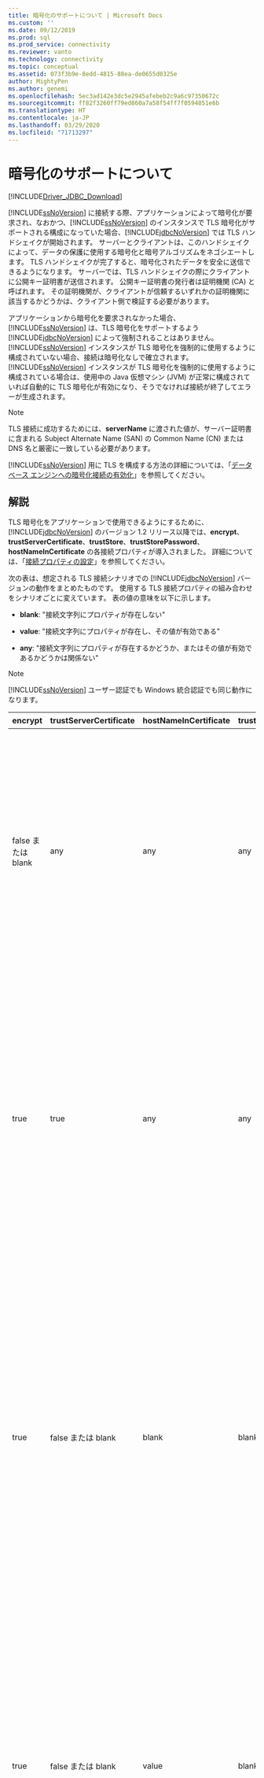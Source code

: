 ```yaml
---
title: 暗号化のサポートについて | Microsoft Docs
ms.custom: ''
ms.date: 09/12/2019
ms.prod: sql
ms.prod_service: connectivity
ms.reviewer: vanto
ms.technology: connectivity
ms.topic: conceptual
ms.assetid: 073f3b9e-8edd-4815-88ea-de0655d0325e
author: MightyPen
ms.author: genemi
ms.openlocfilehash: 5ec3ad142e3dc5e2945afebeb2c9a6c97350672c
ms.sourcegitcommit: ff82f3260ff79ed860a7a58f54ff7f0594851e6b
ms.translationtype: HT
ms.contentlocale: ja-JP
ms.lasthandoff: 03/29/2020
ms.locfileid: "71713297"
---
```

# <a name="understanding-encryption-support"></a>暗号化のサポートについて

[!INCLUDE[Driver_JDBC_Download](../../includes/driver_jdbc_download.md)]

[!INCLUDE[ssNoVersion](../../includes/ssnoversion-md.md)] に接続する際、アプリケーションによって暗号化が要求され、なおかつ、[!INCLUDE[ssNoVersion](../../includes/ssnoversion-md.md)] のインスタンスで TLS 暗号化がサポートされる構成になっていた場合、[!INCLUDE[jdbcNoVersion](../../includes/jdbcnoversion_md.md)] では TLS ハンドシェイクが開始されます。 サーバーとクライアントは、このハンドシェイクによって、データの保護に使用する暗号化と暗号アルゴリズムをネゴシエートします。 TLS ハンドシェイクが完了すると、暗号化されたデータを安全に送信できるようになります。 サーバーでは、TLS ハンドシェイクの際にクライアントに公開キー証明書が送信されます。 公開キー証明書の発行者は証明機関 (CA) と呼ばれます。 その証明機関が、クライアントが信頼するいずれかの証明機関に該当するかどうかは、クライアント側で検証する必要があります。  
  
アプリケーションから暗号化を要求されなかった場合、[!INCLUDE[ssNoVersion](../../includes/ssnoversion-md.md)] は、TLS 暗号化をサポートするよう [!INCLUDE[jdbcNoVersion](../../includes/jdbcnoversion_md.md)] によって強制されることはありません。 [!INCLUDE[ssNoVersion](../../includes/ssnoversion-md.md)] インスタンスが TLS 暗号化を強制的に使用するように構成されていない場合、接続は暗号化なしで確立されます。 [!INCLUDE[ssNoVersion](../../includes/ssnoversion-md.md)] インスタンスが TLS 暗号化を強制的に使用するように構成されている場合は、使用中の Java 仮想マシン (JVM) が正常に構成されていれば自動的に TLS 暗号化が有効になり、そうでなければ接続が終了してエラーが生成されます。  
  
> [!NOTE]  
> TLS 接続に成功するためには、**serverName** に渡された値が、サーバー証明書に含まれる Subject Alternate Name (SAN) の Common Name (CN) または DNS 名と厳密に一致している必要があります。  
>
> [!INCLUDE[ssNoVersion](../../includes/ssnoversion-md.md)] 用に TLS を構成する方法の詳細については、「[データベース エンジンへの暗号化接続の有効化](../../database-engine/configure-windows/enable-encrypted-connections-to-the-database-engine.md)」を参照してください。  
  
## <a name="remarks"></a>解説

TLS 暗号化をアプリケーションで使用できるようにするために、[!INCLUDE[jdbcNoVersion](../../includes/jdbcnoversion_md.md)] のバージョン 1.2 リリース以降では、**encrypt**、**trustServerCertificate**、**trustStore**、**trustStorePassword**、**hostNameInCertificate** の各接続プロパティが導入されました。 詳細については、「[接続プロパティの設定](../../connect/jdbc/setting-the-connection-properties.md)」を参照してください。  
  
 次の表は、想定される TLS 接続シナリオでの [!INCLUDE[jdbcNoVersion](../../includes/jdbcnoversion_md.md)] バージョンの動作をまとめたものです。 使用する TLS 接続プロパティの組み合わせをシナリオごとに変えています。 表の値の意味を以下に示します。  
  
- **blank**: "接続文字列にプロパティが存在しない"  
  
- **value**: "接続文字列にプロパティが存在し、その値が有効である"  
  
- **any**: "接続文字列にプロパティが存在するかどうか、またはその値が有効であるかどうかは関係ない"  
  
> [!NOTE]  
> [!INCLUDE[ssNoVersion](../../includes/ssnoversion-md.md)] ユーザー認証でも Windows 統合認証でも同じ動作になります。  
  
| encrypt        | trustServerCertificate | hostNameInCertificate | trustStore | trustStorePassword | 動作                                                                                                                                                                                                                                                                                                                                                                                                                                                                                                                                                                                                                                                                                                                                                                                    |
| -------------- | ---------------------- | --------------------- | ---------- | ------------------ | ------------------------------------------------------------------------------------------------------------------------------------------------------------------------------------------------------------------------------------------------------------------------------------------------------------------------------------------------------------------------------------------------------------------------------------------------------------------------------------------------------------------------------------------------------------------------------------------------------------------------------------------------------------------------------------------------------------------------------------------------------------------------------------------- |
| false または blank | any                    | any                   | any        | any                | [!INCLUDE[jdbcNoVersion](../../includes/jdbcnoversion_md.md)] によって [!INCLUDE[ssNoVersion](../../includes/ssnoversion-md.md)] は TLS 暗号化のサポートを強制されません。 サーバーに自己署名証明書が存在する場合、その TLS 証明書の交換がドライバーによって開始されます。 TLS 証明書の検証は行われず、(ログイン パケット内の) 資格情報のみが暗号化されます。<br /><br /> サーバーによってクライアントに TLS 暗号化のサポートが要求されている場合は、TLS 証明書の交換が開始されます。 TLS 証明書の検証は行われませんが、通信全体が暗号化されます。                                                                                                                                                                                    |
| true           | true                   | any                   | any        | any                | [!INCLUDE[jdbcNoVersion](../../includes/jdbcnoversion_md.md)] によって [!INCLUDE[ssNoVersion](../../includes/ssnoversion-md.md)] に TLS 暗号化を使用するよう要求されます。<br /><br /> サーバーによってクライアントに TLS 暗号化のサポートが要求されている場合、またはサーバーで暗号化がサポートされている場合、ドライバーによって TLS 証明書の交換が開始されます。 **trustServerCertificate** プロパティが "true" に設定されている場合は TLS 証明書の検証が行われないことに注意してください。<br /><br /> サーバーが暗号化をサポートするように構成されていない場合、ドライバーはエラーを生成して接続を終了します。                                                                                                                                                                                          |
| true           | false または blank         | blank                 | blank      | blank              | [!INCLUDE[jdbcNoVersion](../../includes/jdbcnoversion_md.md)] によって [!INCLUDE[ssNoVersion](../../includes/ssnoversion-md.md)] に TLS 暗号化を使用するよう要求されます。<br /><br /> サーバーによってクライアントに TLS 暗号化のサポートが要求されている場合、またはサーバーで暗号化がサポートされている場合、ドライバーによって TLS 証明書の交換が開始されます。<br /><br /> ドライバーにより、接続 URL に指定されている **serverName** プロパティを使用してサーバーの TLS 証明書が検証され、信頼マネージャー ファクトリの検索ルールに従って、使用する証明書ストアが決定されます。<br /><br /> サーバーが暗号化をサポートするように構成されていない場合、ドライバーはエラーを生成して接続を終了します。                                                                             |
| true           | false または blank         | value                 | blank      | blank              | [!INCLUDE[jdbcNoVersion](../../includes/jdbcnoversion_md.md)] によって [!INCLUDE[ssNoVersion](../../includes/ssnoversion-md.md)] に TLS 暗号化を使用するよう要求されます。<br /><br /> サーバーによってクライアントに TLS 暗号化のサポートが要求されている場合、またはサーバーで暗号化がサポートされている場合、ドライバーによって TLS 証明書の交換が開始されます。<br /><br /> ドライバーにより、**hostNameInCertificate** プロパティに指定されている値を使用して、TLS 証明書のサブジェクトの値が検証されます。<br /><br /> サーバーが暗号化をサポートするように構成されていない場合、ドライバーはエラーを生成して接続を終了します。                                                                                                                                                                 |
| true           | false または blank         | blank                 | value      | value              | [!INCLUDE[jdbcNoVersion](../../includes/jdbcnoversion_md.md)] によって [!INCLUDE[ssNoVersion](../../includes/ssnoversion-md.md)] に TLS 暗号化を使用するよう要求されます。<br /><br /> サーバーによってクライアントに TLS 暗号化のサポートが要求されている場合、またはサーバーで暗号化がサポートされている場合、ドライバーによって TLS 証明書の交換が開始されます。<br /><br /> ドライバーは、**trustStore** プロパティの値を使用して証明書の trustStore ファイルを検索し、**trustStorePassword** プロパティの値を使用して trustStore ファイルの整合性をチェックします。<br /><br /> サーバーが暗号化をサポートするように構成されていない場合、ドライバーはエラーを生成して接続を終了します。                                                                                                                |
| true           | false または blank         | blank                 | blank      | value              | [!INCLUDE[jdbcNoVersion](../../includes/jdbcnoversion_md.md)] によって [!INCLUDE[ssNoVersion](../../includes/ssnoversion-md.md)] に TLS 暗号化を使用するよう要求されます。<br /><br /> サーバーによってクライアントに TLS 暗号化のサポートが要求されている場合、またはサーバーで暗号化がサポートされている場合、ドライバーによって TLS 証明書の交換が開始されます。<br /><br /> ドライバーは、**trustStorePassword** プロパティの値を使用して、既定の trustStore ファイルの整合性をチェックします。<br /><br /> サーバーが暗号化をサポートするように構成されていない場合、ドライバーはエラーを生成して接続を終了します。                                                                                                                                                                                  |
| true           | false または blank         | blank                 | value      | blank              | [!INCLUDE[jdbcNoVersion](../../includes/jdbcnoversion_md.md)] によって [!INCLUDE[ssNoVersion](../../includes/ssnoversion-md.md)] に TLS 暗号化を使用するよう要求されます。<br /><br /> サーバーによってクライアントに TLS 暗号化のサポートが要求されている場合、またはサーバーで暗号化がサポートされている場合、ドライバーによって TLS 証明書の交換が開始されます。<br /><br /> ドライバーは、**trustStore** プロパティの値を使用して、trustStore ファイルの場所を調べます。<br /><br /> サーバーが暗号化をサポートするように構成されていない場合、ドライバーはエラーを生成して接続を終了します。                                                                                                                                                                                                 |
| true           | false または blank         | value                 | blank      | value              | [!INCLUDE[jdbcNoVersion](../../includes/jdbcnoversion_md.md)] によって [!INCLUDE[ssNoVersion](../../includes/ssnoversion-md.md)] に TLS 暗号化を使用するよう要求されます。<br /><br /> サーバーによってクライアントに TLS 暗号化のサポートが要求されている場合、またはサーバーで暗号化がサポートされている場合、ドライバーによって TLS 証明書の交換が開始されます。<br /><br /> ドライバーは、**trustStorePassword** プロパティの値を使用して、既定の trustStore ファイルの整合性をチェックします。 また、**hostNameInCertificate** プロパティの値を使用して、TLS 証明書が検証されます。<br /><br /> サーバーが暗号化をサポートするように構成されていない場合、ドライバーはエラーを生成して接続を終了します。                                                                   |
| true           | false または blank         | value                 | value      | blank              | [!INCLUDE[jdbcNoVersion](../../includes/jdbcnoversion_md.md)] によって [!INCLUDE[ssNoVersion](../../includes/ssnoversion-md.md)] に TLS 暗号化を使用するよう要求されます。<br /><br /> サーバーによってクライアントに TLS 暗号化のサポートが要求されている場合、またはサーバーで暗号化がサポートされている場合、ドライバーによって TLS 証明書の交換が開始されます。<br /><br /> ドライバーは、**trustStore** プロパティの値を使用して、trustStore ファイルの場所を調べます。 また、**hostNameInCertificate** プロパティの値を使用して、TLS 証明書が検証されます。<br /><br /> サーバーが暗号化をサポートするように構成されていない場合、ドライバーはエラーを生成して接続を終了します。                                                                                  |
| true           | false または blank         | value                 | value      | value              | [!INCLUDE[jdbcNoVersion](../../includes/jdbcnoversion_md.md)] によって [!INCLUDE[ssNoVersion](../../includes/ssnoversion-md.md)] に TLS 暗号化を使用するよう要求されます。<br /><br /> サーバーによってクライアントに TLS 暗号化のサポートが要求されている場合、またはサーバーで暗号化がサポートされている場合、ドライバーによって TLS 証明書の交換が開始されます。<br /><br /> ドライバーは、**trustStore** プロパティの値を使用して証明書の trustStore ファイルを検索し、**trustStorePassword** プロパティの値を使用して trustStore ファイルの整合性をチェックします。 また、**hostNameInCertificate** プロパティの値を使用して、TLS 証明書が検証されます。<br /><br /> サーバーが暗号化をサポートするように構成されていない場合、ドライバーはエラーを生成して接続を終了します。 |
  
encrypt プロパティが **true** に設定されている場合、[!INCLUDE[jdbcNoVersion](../../includes/jdbcnoversion_md.md)] では、JVM の既定の JSSE セキュリティ プロバイダーを使用して、[!INCLUDE[ssNoVersion](../../includes/ssnoversion-md.md)] と TLS 暗号化がネゴシエートされます。 既定のセキュリティ プロバイダーでは、TLS 暗号化の正常なネゴシエートに必要なすべての機能がサポートされているとは限りません。 たとえば、既定のセキュリティ プロバイダーでは、[!INCLUDE[ssNoVersion](../../includes/ssnoversion-md.md)] の TLS 証明書で使用されている RSA 公開キーのサイズがサポートされていない場合があります。 この場合、既定のセキュリティ プロバイダーでエラーが発生し、その結果 JDBC ドライバーが接続を終了する可能性があります。 この問題を解決するには、次のいずれかを実行します。  
  
- サイズの小さい RSA 公開キーを持つサーバー証明書を使用して、[!INCLUDE[ssNoVersion](../../includes/ssnoversion-md.md)] を構成します。  
  
- "\<java-home>/lib/security/java.security" セキュリティ プロパティ ファイルで、別の JSSE セキュリティ プロバイダーを使用するように JVM を構成します。  
  
- 別の JVM を使用します。  
  
## <a name="validating-server-tls-certificate"></a>サーバーの TLS 証明書の検証  

サーバーでは、TLS ハンドシェイクの際にクライアントに公開キー証明書が送信されます。 そのサーバー証明書が、クライアントが信頼している証明機関によって発行されているかどうかを、JDBC ドライバーまたはクライアントが検証する必要があります。 ドライバーは、サーバー証明書で次の条件が満たされている状態を必要とします。  
  
- 信頼されている証明機関から発行されている。  
  
- サーバー認証用に証明書が発行されている。  
  
- 証明書の有効期限が切れていない。  
  
- 証明書の Subject の Common Name (CN) または Subject Alternate Name (SAN) の DNS 名が、接続文字列に指定された **serverName** の値 (または **hostNameInCertificate** プロパティの値が指定されている場合はその値) と厳密に一致している。  
  
- DNS 名にはワイルドカード文字を含めることができます。 ただし、[!INCLUDE[jdbcNoVersion](../../includes/jdbcnoversion_md.md)] では、ワイルドカードでのマッチングがサポートされません。 つまり、abc.com は \*.com とは一致せず、\*.com は \*.com と一致します。  
  
## <a name="see-also"></a>参照

[暗号化の使用](../../connect/jdbc/using-ssl-encryption.md)

[JDBC ドライバー アプリケーションのセキュリティ保護](../../connect/jdbc/securing-jdbc-driver-applications.md)  
